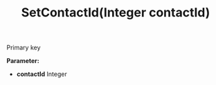 ﻿---
uid: crmscript_ref_NSContactActivity_SetContactId
title: SetContactId(Integer contactId)
intellisense: NSContactActivity.SetContactId
keywords: NSContactActivity, GetContactId
so.topic: reference
---

Primary key

**Parameter:** 
 - **contactId** Integer

